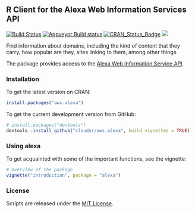 ## R Client for the Alexa Web Information Services API

[![Build Status](https://travis-ci.org/cloudyr/aws.alexa.svg?branch=master)](https://travis-ci.org/cloudyr/aws.alexa)
[![Appveyor Build status](https://ci.appveyor.com/api/projects/status/yh856e6cv7uucaj2?svg=true)](https://ci.appveyor.com/project/cloudyr/aws.alexa)
[![CRAN_Status_Badge](http://www.r-pkg.org/badges/version/alexa)](https://cran.r-project.org/package=alexa)
![](http://cranlogs.r-pkg.org/badges/grand-total/alexa)

Find information about domains, including the kind of content that they carry, how popular are they, sites linking to them, among other things.

The package provides access to the [Alexa Web Information Service API](http://docs.aws.amazon.com/AlexaWebInfoService/). 

### Installation

To get the latest version on CRAN:
```r
install.packages("aws.alexa")
```

To get the current development version from GitHub:

```r
# install.packages("devtools")
devtools::install_github("cloudyr/aws.alexa", build_vignettes = TRUE)
```

### Using alexa

To get acquainted with some of the important functions, see the vignette:

```r
# Overview of the package
vignette("introduction", package = "alexa")
```

### License
Scripts are released under the [MIT License](https://opensource.org/licenses/MIT).
